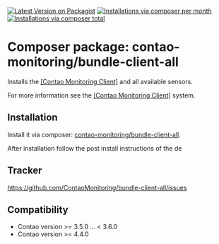 [![Latest Version on Packagist](http://img.shields.io/packagist/v/contao-monitoring/bundle-client-all.svg?style=flat)](https://packagist.org/packages/contao-monitoring/bundle-client-all)
[![Installations via composer per month](http://img.shields.io/packagist/dm/contao-monitoring/bundle-client-all.svg?style=flat)](https://packagist.org/packages/contao-monitoring/bundle-client-all)
[![Installations via composer total](http://img.shields.io/packagist/dt/contao-monitoring/bundle-client-all.svg?style=flat)](https://packagist.org/packages/contao-monitoring/bundle-client-all)

Composer package: contao-monitoring/bundle-client-all
=====================================================

Installs the [[Contao Monitoring Client]](https://github.com/ContaoMonitoring/monitoring-client) and all available sensors.

For more information see the [[Contao Monitoring Client]](https://github.com/ContaoMonitoring/monitoring-client) system.


Installation
------------

Install it via composer: [contao-monitoring/bundle-client-all](https://packagist.org/packages/contao-monitoring/bundle-client-all).

After installation follow the post install instructions of the de


Tracker
-------

https://github.com/ContaoMonitoring/bundle-client-all/issues


Compatibility
-------------

- Contao version >= 3.5.0 ... <  3.6.0
- Contao version >= 4.4.0